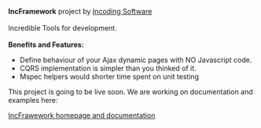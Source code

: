 <p><strong>IncFramework</strong> project by <a target="_blank" href="http://www.incoding.biz">
Incoding Software</a><br>
<br>
Incredible Tools for development.<br>
<br>
<strong>Benefits and Features:</strong></p>
<ul>
<li>Define behaviour of your Ajax dynamic pages with NO Javascript code. </li><li>CQRS implementation is simpler than you thinked of it. </li><li>Mspec helpers would shorter time spent on unit testing </li></ul>
<p>This project is going to be live soon. We are working on documentation and examples here:</p>
<p><a target="_blank" href="http://incframework.com">IncFrawework homepage and documentation</a></p>
</div>